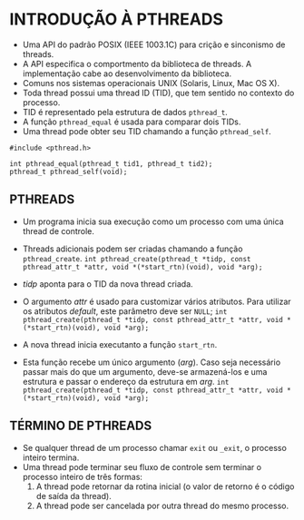 # INTRODUÇÃO À PTHREADS

* Uma API do padrão POSIX (IEEE 1003.1C) para crição e sinconismo de threads.
* A API especifica o comportmento da biblioteca de threads. A implementação cabe ao desenvolvimento da biblioteca.
* Comuns nos sistemas operacionais UNIX (Solaris, Linux, Mac OS X).
* Toda thread possui uma thread ID (TID), que tem sentido no contexto do processo.
* TID é representado pela estrutura de dados `pthread_t`.
* A função `pthread_equal` é usada para comparar dois TIDs.
* Uma thread pode obter seu TID chamando a função `pthread_self`.

```
#include <pthread.h>

int pthread_equal(pthread_t tid1, pthread_t tid2);
pthread_t pthread_self(void);
```

## PTHREADS
* Um programa inicia sua execução como um processo com uma única thread de controle.
* Threads adicionais podem ser criadas chamando a função `pthread_create`.
`int pthread_create(pthread_t *tidp, const pthread_attr_t *attr, void *(*start_rtn)(void), void *arg);`

* *tidp* aponta para o TID da nova thread criada.
* O argumento *attr* é usado para customizar vários atributos. Para utilizar os atributos *default*, este parâmetro deve ser `NULL`;
`int pthread_create(pthread_t *tidp, const pthread_attr_t *attr, void *(*start_rtn)(void), void *arg);`

* A nova thread inicia executanto a função `start_rtn`.
* Esta função recebe um único argumento (*arg*). Caso seja necessário passar mais do que um argumento, deve-se armazená-los e uma estrutura e passar o endereço da estrutura em *arg*.
`int pthread_create(pthread_t *tidp, const pthread_attr_t *attr, void *(*start_rtn)(void), void *arg);`

## TÉRMINO DE PTHREADS
* Se qualquer thread de um processo chamar `exit` ou `_exit`, o processo inteiro termina.
* Uma thread pode terminar seu fluxo de controle sem terminar o processo inteiro de três formas:
    1. A thread pode retornar da rotina inicial (o valor de retorno é o código de saída da thread).
    2. A thread pode ser cancelada por outra thread do mesmo processo.